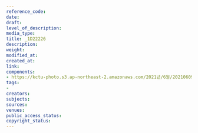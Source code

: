 ```yaml
---
reference_code: 
date: 
draft: 
level_of_description: 
media_type: 
title: _1D22226
description: 
weight: 
modified_at: 
created_at: 
link: 
components:
- https://kctu-photo.s3.ap-northeast-2.amazonaws.com/2021년/6월/20210609_산재사망+노동자+추모분향소+및+농성장+설치/_1D22226.jpg
tags:
- 
creators: 
subjects: 
sources: 
venues: 
public_access_status: 
copyright_status: 
---
```

